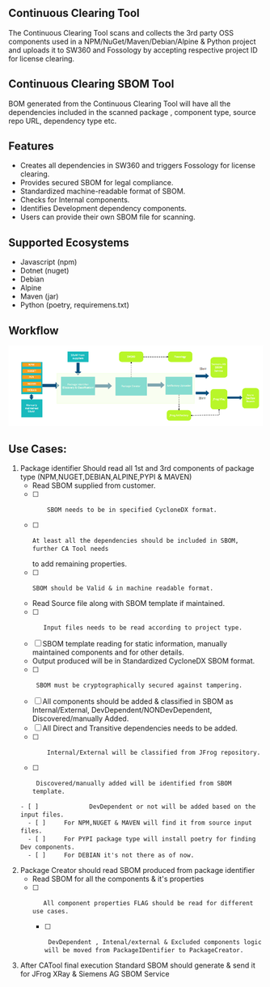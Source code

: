 ## Continuous Clearing Tool
The Continuous Clearing Tool scans and collects the 3rd party OSS components used in a NPM/NuGet/Maven/Debian/Alpine & Python project and uploads it to SW360 and Fossology by accepting respective project ID for license clearing.

## Continuous Clearing SBOM Tool
BOM generated from the Continuous Clearing Tool will have all the dependencies included in the scanned package , component type, source repo URL, dependency type etc.

## Features

- Creates all dependencies in SW360 and triggers Fossology for license clearing.  
- Provides secured SBOM for legal compliance.
- Standardized machine-readable format of SBOM. 
- Checks for Internal components. 
- Identifies Development dependency components.
- Users can provide their own SBOM file for scanning.

## Supported Ecosystems 
- Javascript (npm)
- Dotnet (nuget)
- Debian
- Alpine
- Maven (jar)
- Python (poetry, requiremens.txt)

## Workflow

![image.png](../usagedocimg/WF.png)

## Use Cases:
1. Package identifier Should read all 1st and 3rd components of package type (NPM,NUGET,DEBIAN,ALPINE,PYPI & MAVEN)  
   -   Read SBOM supplied from customer.
   - [ ]         SBOM needs to be in specified CycloneDX format.
   - [ ]     At least all the dependencies should be included in SBOM, further CA Tool needs 
     to add remaining properties.
   - [ ]     SBOM should be Valid & in machine readable format.
   -   Read Source file along with SBOM template if maintained.
   - [ ]        Input files needs to be read according to project type.
   - [ ]    SBOM template reading for static information, manually maintained components and for other details.
   -   Output produced will be in Standardized CycloneDX SBOM format.
   - [ ]      SBOM must be cryptographically secured against tampering.
   - [ ]    All components should be added & classified in SBOM as Internal/External, DevDependent/NONDevDependent, Discovered/manually Added.
      - [ ] All Direct and Transitive dependencies needs to be added.
      - [ ]         Internal/External will be classified from JFrog repository.
      - [ ]      Discovered/manually added will be identified from SBOM template.
       - [ ]              DevDependent or not will be added based on the input files.
         - [ ] 	   For NPM,NUGET & MAVEN will find it from source input files.
         - [ ] 	   For PYPI package type will install poetry for finding Dev components.
         - [ ] 	   For DEBIAN it's not there as of now.
      

2. Package Creator should read SBOM produced from package identifier
    -    Read SBOM for all the components & it's properties
    - [ ]        All component properties FLAG should be read for different use cases.
      - [ ]      DevDependent , Intenal/external & Excluded components logic will be moved from PackageIDentifier to PackageCreator.

   
3. After CATool final execution Standard SBOM should generate & send it for JFrog XRay & Siemens AG SBOM Service

